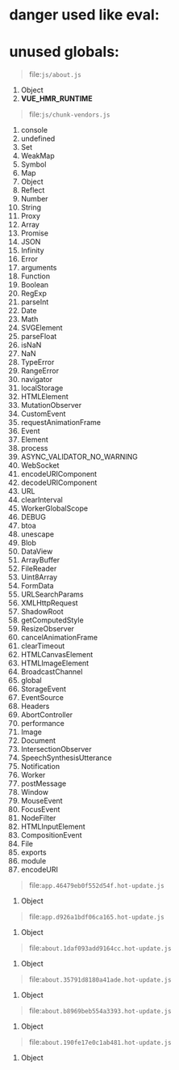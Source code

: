 # danger used like eval:

# unused globals:

> file:`js/about.js`


 1. Object
 2. __VUE_HMR_RUNTIME__

> file:`js/chunk-vendors.js`


 1. console
 2. undefined
 3. Set
 4. WeakMap
 5. Symbol
 6. Map
 7. Object
 8. Reflect
 9. Number
 10. String
 11. Proxy
 12. Array
 13. Promise
 14. JSON
 15. Infinity
 16. Error
 17. arguments
 18. Function
 19. Boolean
 20. RegExp
 21. parseInt
 22. Date
 23. Math
 24. SVGElement
 25. parseFloat
 26. isNaN
 27. NaN
 28. TypeError
 29. RangeError
 30. navigator
 31. localStorage
 32. HTMLElement
 33. MutationObserver
 34. CustomEvent
 35. requestAnimationFrame
 36. Event
 37. Element
 38. process
 39. ASYNC_VALIDATOR_NO_WARNING
 40. WebSocket
 41. encodeURIComponent
 42. decodeURIComponent
 43. URL
 44. clearInterval
 45. WorkerGlobalScope
 46. DEBUG
 47. btoa
 48. unescape
 49. Blob
 50. DataView
 51. ArrayBuffer
 52. FileReader
 53. Uint8Array
 54. FormData
 55. URLSearchParams
 56. XMLHttpRequest
 57. ShadowRoot
 58. getComputedStyle
 59. ResizeObserver
 60. cancelAnimationFrame
 61. clearTimeout
 62. HTMLCanvasElement
 63. HTMLImageElement
 64. BroadcastChannel
 65. global
 66. StorageEvent
 67. EventSource
 68. Headers
 69. AbortController
 70. performance
 71. Image
 72. Document
 73. IntersectionObserver
 74. SpeechSynthesisUtterance
 75. Notification
 76. Worker
 77. postMessage
 78. Window
 79. MouseEvent
 80. FocusEvent
 81. NodeFilter
 82. HTMLInputElement
 83. CompositionEvent
 84. File
 85. exports
 86. module
 87. encodeURI

> file:`app.46479eb0f552d54f.hot-update.js`


 1. Object

> file:`app.d926a1bdf06ca165.hot-update.js`


 1. Object

> file:`about.1daf093add9164cc.hot-update.js`


 1. Object

> file:`about.35791d8180a41ade.hot-update.js`


 1. Object

> file:`about.b8969beb554a3393.hot-update.js`


 1. Object

> file:`about.190fe17e0c1ab481.hot-update.js`


 1. Object
